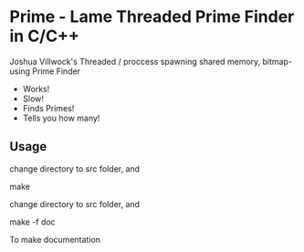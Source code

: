 Prime - Lame Threaded Prime Finder in C/C++
====================

Joshua Villwock's Threaded / proccess spawning shared memory, bitmap-using Prime Finder
* Works!
* Slow!
* Finds Primes!
* Tells you how many!

Usage
---------
change directory to src folder, and

make

change directory to src folder, and

make -f doc

To make documentation
